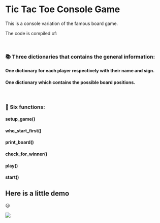 # Tic Tac Toe Console Game

This is a console variation of the famous board game.

The code is compiled of:

<br/>

### :books: Three dictionaries that contains the general information:
#### One dictionary for each player respectively with their name and sign.      
#### One dictionary which contains the possible board positions.
<br/>

### :scroll: Six functions:
#### setup_game()
#### who_start_first()
#### print_board()
#### check_for_winner()
#### play()
#### start()


## Here is a little demo


:smiley:


![](../../../Downloads/ezgif.com-gif-maker.gif)
